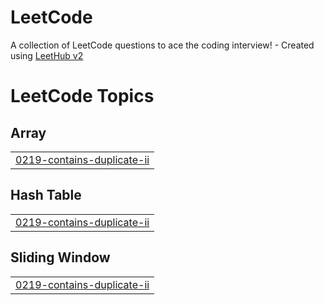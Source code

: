 # LeetCode
A collection of LeetCode questions to ace the coding interview! - Created using [LeetHub v2](https://github.com/arunbhardwaj/LeetHub-2.0)

<!---LeetCode Topics Start-->
# LeetCode Topics
## Array
|  |
| ------- |
| [0219-contains-duplicate-ii](https://github.com/sreeram2001/LeetCode/tree/master/0219-contains-duplicate-ii) |
## Hash Table
|  |
| ------- |
| [0219-contains-duplicate-ii](https://github.com/sreeram2001/LeetCode/tree/master/0219-contains-duplicate-ii) |
## Sliding Window
|  |
| ------- |
| [0219-contains-duplicate-ii](https://github.com/sreeram2001/LeetCode/tree/master/0219-contains-duplicate-ii) |
<!---LeetCode Topics End-->